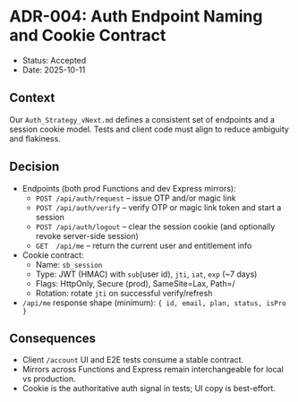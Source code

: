 # ADR-004: Auth Endpoint Naming and Cookie Contract

- Status: Accepted
- Date: 2025-10-11

## Context
Our `Auth_Strategy_vNext.md` defines a consistent set of endpoints and a session cookie model. Tests and client code must align to reduce ambiguity and flakiness.

## Decision
- Endpoints (both prod Functions and dev Express mirrors):
  - `POST /api/auth/request` – issue OTP and/or magic link
  - `POST /api/auth/verify` – verify OTP or magic link token and start a session
  - `POST /api/auth/logout` – clear the session cookie (and optionally revoke server-side session)
  - `GET  /api/me` – return the current user and entitlement info
- Cookie contract:
  - Name: `sb_session`
  - Type: JWT (HMAC) with `sub`(user id), `jti`, `iat`, `exp` (~7 days)
  - Flags: HttpOnly, Secure (prod), SameSite=Lax, Path=/
  - Rotation: rotate `jti` on successful verify/refresh
- `/api/me` response shape (minimum): `{ id, email, plan, status, isPro }`

## Consequences
- Client `/account` UI and E2E tests consume a stable contract.
- Mirrors across Functions and Express remain interchangeable for local vs production.
- Cookie is the authoritative auth signal in tests; UI copy is best-effort.
